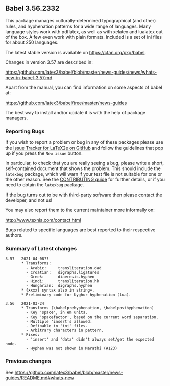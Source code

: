 ## Babel 3.56.2332

This package manages culturally-determined typographical (and other)
rules, and hyphenation patterns for a wide range of languages. Many
language styles work with pdflatex, as well as with xelatex and
lualatex out of the box. A few even work with plain formats. Included
is a set of ini files for about 250 languages.

The latest stable version is available on <https://ctan.org/pkg/babel>.

Changes in version 3.57 are described in:

https://github.com/latex3/babel/blob/master/news-guides/news/whats-new-in-babel-3.57.md

Apart from the manual, you can find information on some aspects of babel at:

https://github.com/latex3/babel/tree/master/news-guides

The best way to install and/or update it is with the help of package
managers.

### Reporting Bugs

If you wish to report a problem or bug in any of these packages please
use the
[Issue Tracker for LaTeX2e on GitHub](https://github.com/latex3/babel/issues)
and follow the guidelines that pop up if you press the `New issue`
button.

In particular, to check that you are really seeing a bug, please write
a short, self-contained document that shows the problem. This should
include the `latexbug` package, which will warn if your test file is
not suitable for one or the other reason. See the
[CONTRIBUTING guide](https://github.com/latex3/latex2e/blob/master/CONTRIBUTING.md)
for further details, or if you need to obtain the `latexbug` package.

If the bug turns out to be with third-party software then please
contact the developer, and not us!

You may also report them to the current maintainer more informally on:

   http://www.texnia.com/contact.html

Bugs related to specific languages are best reported to their
respective authors.

### Summary of Latest changes
```
3.57   2021-04-08??
       * Transforms:
         - Arabic:     transliteration.dad
         - Croatian:   digraphs.ligatures
         - Greek:      diaeresis.hyphen
         - Hindi:      transliteration.hk
         - Hungarian:  digraphs.hyphen
       * {xxxx} syntax also in string=.
       * Preliminary code for Uyghur hyphenation (lua).
         
3.56   2021-03-24
       * Transforms (\babelprehyphenation, \babelposthyphenation)
         - Key 'space', in em units.
         - Key 'spacefactor', based on the current word separation.
         - Multiple 'insert's allowed.
         - Definable in 'ini' files.
         - Arbitrary characters in pattern.
       * Fixes:
         - 'insert' and 'data' didn't always set/get the expected node.
         - Hyphen was not shown in Marathi (#123)
```

### Previous changes

See https://github.com/latex3/babel/blob/master/news-guides/README.md#whats-new

